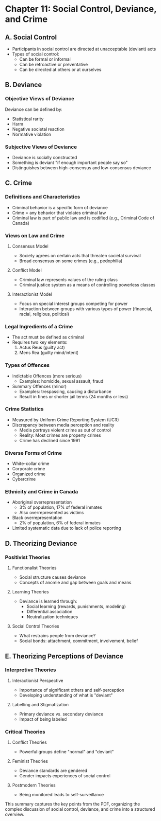 # Chapter 11: Social Control, Deviance, and Crime

## A. Social Control
- Participants in social control are directed at unacceptable (deviant) acts
- Types of social control:
  - Can be formal or informal
  - Can be retroactive or preventative
  - Can be directed at others or at ourselves

## B. Deviance
### Objective Views of Deviance
Deviance can be defined by:
- Statistical rarity
- Harm
- Negative societal reaction
- Normative violation

### Subjective Views of Deviance
- Deviance is socially constructed
- Something is deviant "if enough important people say so"
- Distinguishes between high-consensus and low-consensus deviance

## C. Crime
### Definitions and Characteristics
- Criminal behavior is a specific form of deviance
- Crime = any behavior that violates criminal law
- Criminal law is part of public law and is codified (e.g., Criminal Code of Canada)

### Views on Law and Crime
1. Consensus Model
   - Society agrees on certain acts that threaten societal survival
   - Broad consensus on some crimes (e.g., pedophilia)

2. Conflict Model
   - Criminal law represents values of the ruling class
   - Criminal justice system as a means of controlling powerless classes

3. Interactionist Model
   - Focus on special interest groups competing for power
   - Interaction between groups with various types of power (financial, racial, religious, political)

### Legal Ingredients of a Crime
- The act must be defined as criminal
- Requires two key elements:
  1. Actus Reus (guilty act)
  2. Mens Rea (guilty mind/intent)

### Types of Offences
- Indictable Offences (more serious)
  - Examples: homicide, sexual assault, fraud
- Summary Offences (minor)
  - Examples: trespassing, causing a disturbance
  - Result in fines or shorter jail terms (24 months or less)

### Crime Statistics
- Measured by Uniform Crime Reporting System (UCR)
- Discrepancy between media perception and reality
  - Media portrays violent crime as out of control
  - Reality: Most crimes are property crimes
  - Crime has declined since 1991

### Diverse Forms of Crime
- White-collar crime
- Corporate crime
- Organized crime
- Cybercrime

### Ethnicity and Crime in Canada
- Aboriginal overrepresentation
  - 3% of population, 17% of federal inmates
  - Also overrepresented as victims
- Black overrepresentation
  - 2% of population, 6% of federal inmates
- Limited systematic data due to lack of police reporting

## D. Theorizing Deviance
### Positivist Theories
1. Functionalist Theories
   - Social structure causes deviance
   - Concepts of anomie and gap between goals and means

2. Learning Theories
   - Deviance is learned through:
     - Social learning (rewards, punishments, modeling)
     - Differential association
     - Neutralization techniques

3. Social Control Theories
   - What restrains people from deviance?
   - Social bonds: attachment, commitment, involvement, belief

## E. Theorizing Perceptions of Deviance
### Interpretive Theories
1. Interactionist Perspective
   - Importance of significant others and self-perception
   - Developing understanding of what is "deviant"

2. Labelling and Stigmatization
   - Primary deviance vs. secondary deviance
   - Impact of being labeled

### Critical Theories
1. Conflict Theories
   - Powerful groups define "normal" and "deviant"

2. Feminist Theories
   - Deviance standards are gendered
   - Gender impacts experiences of social control

3. Postmodern Theories
   - Being monitored leads to self-surveillance

This summary captures the key points from the PDF, organizing the complex discussion of social control, deviance, and crime into a structured overview.